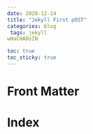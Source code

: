 ```yaml
---
date: 2020-12-14
title: "Jekyll First pOST"
categories: blog
 tags: jekyll
wHaCHADoIN

toc: true  
toc_sticky: true 
---
```

# Front Matter
# Index
